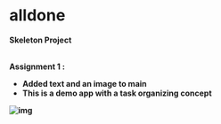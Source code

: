 # alldone

<b>Skeleton Project<b> <br><br>

Assignment 1 : <br>
- Added text and an image to main <br>
- This is a demo app with a task organizing concept <br>

![img](https://ibb.co/S551BMM)




